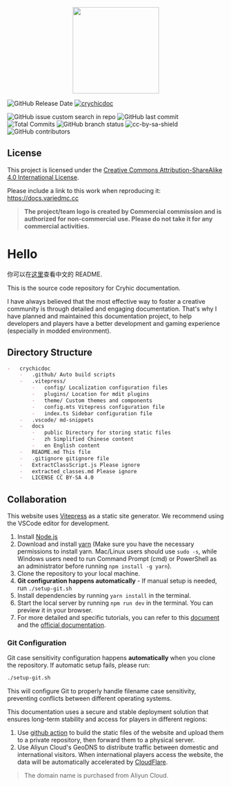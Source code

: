 <div align="center"><img height="200" src="docs/public/logo.png" width="200"/></div>

![GitHub Release Date](https://img.shields.io/github/created-at/PickAID/CrychicDoc) [![crychicdoc](https://img.shields.io/badge/CrychicDoc-Maintaining-green)](https://docs.variedmc.cc)

![GitHub issue custom search in repo](https://img.shields.io/github/issues/PickAID/CrychicDoc.svg) ![GitHub last commit](https://img.shields.io/github/last-commit/PickAID/CrychicDoc) ![Total Commits](https://img.shields.io/github/commit-activity/t/PickAID/CrychicDoc) ![GitHub branch status](https://img.shields.io/github/check-runs/PickAID/CrychicDoc/main) ![cc-by-sa-shield](https://img.shields.io/badge/License-CC%20BY--SA%204.0-lightgrey.svg)
![GitHub contributors](https://img.shields.io/github/contributors/PickAID/CrychicDoc)

## License

This project is licensed under the [Creative Commons Attribution-ShareAlike 4.0 International License](LICENSE).

Please include a link to this work when reproducing it: https://docs.variedmc.cc

> **The project/team logo is created by Commercial commission and is authorized for non-commercial use. Please do not take it for any commercial activities.**

# Hello

你可以在[这里](/README.md)查看中文的 README.

This is the source code repository for Cryhic documentation.

I have always believed that the most effective way to foster a creative community is through detailed and engaging documentation. That's why I have planned and maintained this documentation project, to help developers and players have a better development and gaming experience (especially in modded environment).

## Directory Structure

```markdown
-   crychicdoc
    -   .github/ Auto build scripts
    -   .vitepress/
        -   config/ Localization configuration files
        -   plugins/ Location for mdit plugins
        -   theme/ Custom themes and components
        -   config.mts Vitepress configuration file
        -   index.ts Sidebar configuration file
    -   .vscode/ md-snippets
    -   docs
        -   public Directory for storing static files
        -   zh Simplified Chinese content
        -   en English content
    -   README.md This file
    -   .gitignore gitignore file
    -   ExtractClassScript.js Please ignore
    -   extracted_classes.md Please ignore
    -   LICENSE CC BY-SA 4.0
```

## Collaboration

This website uses [Vitepress](https://vitepress.dev/) as a static site generator. We recommend using the VSCode editor for development.

1. Install [Node.js](https://nodejs.org/en/download/)
2. Download and install [yarn](https://classic.yarnpkg.com/en/docs/install/#windows-stable) (Make sure you have the necessary permissions to install yarn. Mac/Linux users should use `sudo -s`, while Windows users need to run Command Prompt (cmd) or PowerShell as an administrator before running `npm install -g yarn`).
3. Clone the repository to your local machine.
4. **Git configuration happens automatically** - If manual setup is needed, run `./setup-git.sh`
5. Install dependencies by running `yarn install` in the terminal.
6. Start the local server by running `npm run dev` in the terminal. You can preview it in your browser.
7. For more detailed and specific tutorials, you can refer to this [document](https://vitepress.yiov.top/preface.html) and the [official documentation](https://vitepress.dev/en/).

### Git Configuration

Git case sensitivity configuration happens **automatically** when you clone the repository. If automatic setup fails, please run:

```bash
./setup-git.sh
```

This will configure Git to properly handle filename case sensitivity, preventing conflicts between different operating systems.

This documentation uses a secure and stable deployment solution that ensures long-term stability and access for players in different regions:

1. Use [github action](.github/workflows/build.yaml) to build the static files of the website and upload them to a private repository, then forward them to a physical server.
2. Use Aliyun Cloud's GeoDNS to distribute traffic between domestic and international visitors. When international players access the website, the data will be automatically accelerated by [CloudFlare](https://cloudflare.com/).

> The domain name is purchased from Aliyun Cloud.
